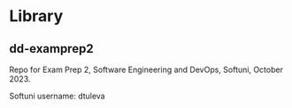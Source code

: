 # Library
## dd-examprep2

Repo for Exam Prep 2, Software Engineering and DevOps, Softuni, October 2023.

Softuni username: dtuleva
